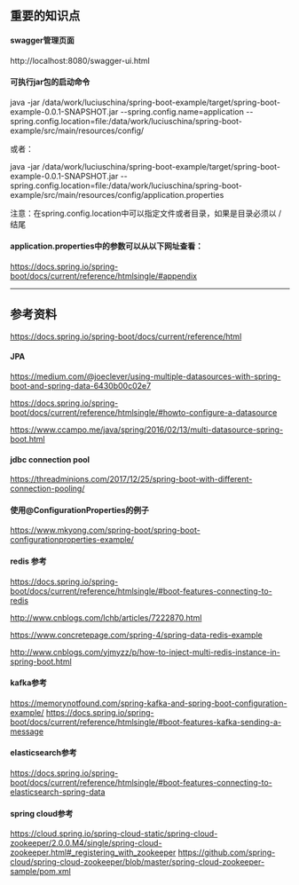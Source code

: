 ## 重要的知识点

#### swagger管理页面
http://localhost:8080/swagger-ui.html


#### 可执行jar包的启动命令
java -jar /data/work/luciuschina/spring-boot-example/target/spring-boot-example-0.0.1-SNAPSHOT.jar --spring.config.name=application --spring.config.location=file:/data/work/luciuschina/spring-boot-example/src/main/resources/config/

或者：

java -jar /data/work/luciuschina/spring-boot-example/target/spring-boot-example-0.0.1-SNAPSHOT.jar --spring.config.location=file:/data/work/luciuschina/spring-boot-example/src/main/resources/config/application.properties

注意：在spring.config.location中可以指定文件或者目录，如果是目录必须以 / 结尾

#### application.properties中的参数可以从以下网址查看：
https://docs.spring.io/spring-boot/docs/current/reference/htmlsingle/#appendix


------------------------------------


## 参考资料

https://docs.spring.io/spring-boot/docs/current/reference/html

#### JPA
https://medium.com/@joeclever/using-multiple-datasources-with-spring-boot-and-spring-data-6430b00c02e7

https://docs.spring.io/spring-boot/docs/current/reference/htmlsingle/#howto-configure-a-datasource

https://www.ccampo.me/java/spring/2016/02/13/multi-datasource-spring-boot.html


#### jdbc connection pool
https://threadminions.com/2017/12/25/spring-boot-with-different-connection-pooling/

#### 使用@ConfigurationProperties的例子
https://www.mkyong.com/spring-boot/spring-boot-configurationproperties-example/

#### redis 参考
https://docs.spring.io/spring-boot/docs/current/reference/htmlsingle/#boot-features-connecting-to-redis

http://www.cnblogs.com/lchb/articles/7222870.html

https://www.concretepage.com/spring-4/spring-data-redis-example

http://www.cnblogs.com/yjmyzz/p/how-to-inject-multi-redis-instance-in-spring-boot.html

#### kafka参考
https://memorynotfound.com/spring-kafka-and-spring-boot-configuration-example/
https://docs.spring.io/spring-boot/docs/current/reference/htmlsingle/#boot-features-kafka-sending-a-message

#### elasticsearch参考
https://docs.spring.io/spring-boot/docs/current/reference/htmlsingle/#boot-features-connecting-to-elasticsearch-spring-data

#### spring cloud参考
https://cloud.spring.io/spring-cloud-static/spring-cloud-zookeeper/2.0.0.M4/single/spring-cloud-zookeeper.html#_registering_with_zookeeper
https://github.com/spring-cloud/spring-cloud-zookeeper/blob/master/spring-cloud-zookeeper-sample/pom.xml
